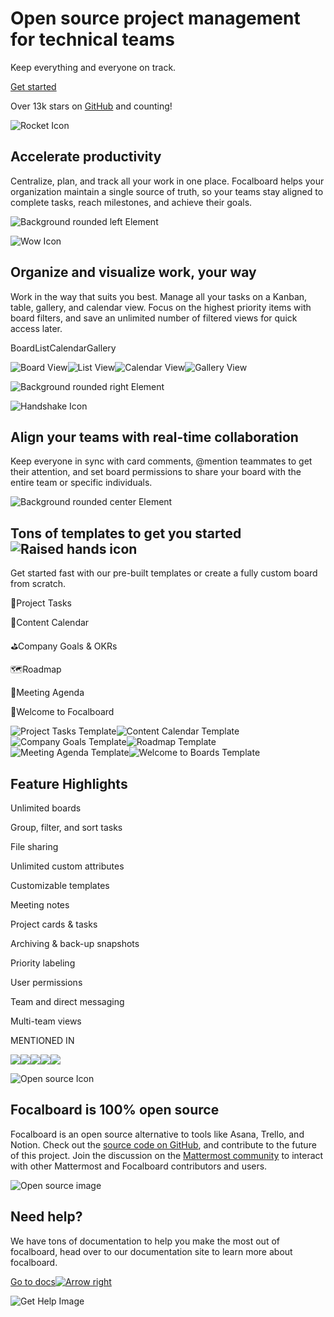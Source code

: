 # Open source    project management for technical teams

Keep everything and everyone on track.


[Get started](https://github.com/mattermost/focalboard)

Over 13k stars on [GitHub](https://github.com/mattermost/focalboard) and counting!

![Rocket Icon](https://www.focalboard.com/img/3d-icons/rocket.svg)

## Accelerate productivity

Centralize, plan, and track all your work in one place. Focalboard helps your organization maintain a single source of truth, so your teams stay aligned to complete tasks, reach milestones, and achieve their goals.


![Background rounded left Element](https://www.focalboard.com/img/bgroundedleft.svg)

![Wow Icon](https://www.focalboard.com/img/3d-icons/gasp.svg)

## Organize and visualize work, your way

Work in the way that suits you best. Manage all your tasks on a Kanban, table, gallery, and calendar view. Focus on the highest priority items with board filters, and save an unlimited number of filtered views for quick access later.


BoardListCalendarGallery

![Board View](https://www.focalboard.com/img/views/boardview.png)![List View](https://www.focalboard.com/img/views/listview.png)![Calendar View](https://www.focalboard.com/img/views/calendarview.png)![Gallery View](https://www.focalboard.com/img/views/galleryview.png)

![Background rounded right Element](https://www.focalboard.com/img/bgroundedright.svg)

![Handshake Icon](https://www.focalboard.com/img/3d-icons/handshake.svg)

## Align your teams with real-time collaboration

Keep everyone in sync with card comments, @mention teammates to get their attention, and set board permissions to share your board with the entire team or specific individuals.


![Background rounded center Element](https://www.focalboard.com/img/bgroundedcenter.svg)

## Tons of templates to get you started![Raised hands icon](https://www.focalboard.com/img/3d-icons/raisedhands.svg)

Get started fast with our pre-built templates or create a fully custom board from scratch.

🎯Project Tasks

📅Content Calendar

⛳Company Goals & OKRs

🗺️Roadmap

🍩Meeting Agenda

👋Welcome to Focalboard

![Project Tasks Template](https://www.focalboard.com/img/templates/project-tasks.png)![Content Calendar Template](https://www.focalboard.com/img/templates/content-calendar.png)![Company Goals Template](https://www.focalboard.com/img/templates/company-goals.png)![Roadmap Template](https://www.focalboard.com/img/templates/roadmap.png)![Meeting Agenda Template](https://www.focalboard.com/img/templates/meeting-agenda.png)![Welcome to Boards Template](https://www.focalboard.com/img/templates/welcome.png?version=v3)

## Feature Highlights

Unlimited boards

Group, filter, and sort tasks

File sharing

Unlimited custom attributes

Customizable templates

Meeting notes

Project cards & tasks

Archiving & back-up snapshots

Priority labeling

User permissions

Team and direct messaging

Multi-team views

MENTIONED IN

[![](https://www.focalboard.com/img/mentioned/producthunt.png)](https://www.producthunt.com/products/focalboard)[![](https://www.focalboard.com/img/mentioned/venturebeat.png)](https://venturebeat.com/software/mattermost-moves-beyond-messaging-to-unify-developer-collaboration-and-productivity/)[![](https://www.focalboard.com/img/mentioned/techrepublic.png)](https://www.techrepublic.com/article/focalboard-kanban-tool-better-task-management/)[![](https://www.focalboard.com/img/mentioned/ycombinator.png)](https://news.ycombinator.com/item?id=26499062)[![](https://www.focalboard.com/img/mentioned/newstack.png)](https://thenewstack.io/how-to-build-an-open-source-community/)

![Open source Icon](https://www.focalboard.com/img/3d-icons/development.svg)

## Focalboard is 100% open source

Focalboard is an open source alternative to tools like Asana, Trello, and Notion. Check out the [source code on GitHub](https://github.com/mattermost/focalboard), and contribute to the future of this project. Join the discussion on the [Mattermost community](https://community.mattermost.com/core/channels/focalboard) to interact with other Mattermost and Focalboard contributors and users.


![Open source image](https://user-images.githubusercontent.com/10912003/164514752-7ec8cbbd-844d-47b3-964f-dcf2e18e60b5.png)

## Need help?

We have tons of documentation to help you make the most out of focalboard, head over to our documentation site to learn more about focalboard.


[Go to docs![Arrow right](https://www.focalboard.com/img/arrow-right.svg)](https://github.com/mattermost/focalboard/#readme)

![Get Help Image](https://www.focalboard.com/img/needhelp.svg)